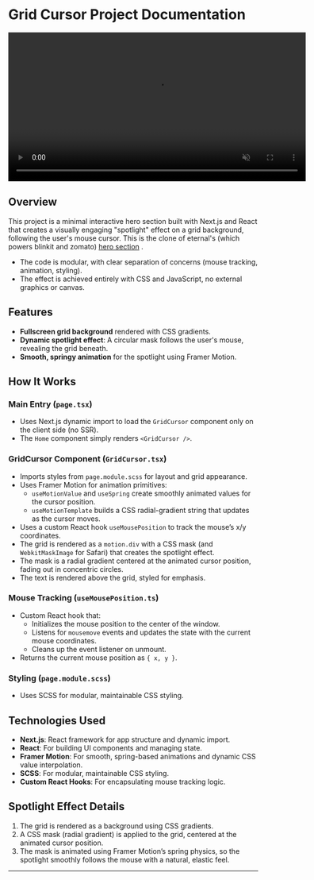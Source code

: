 # Grid Cursor Project Documentation

<div style="text-align: center;">
  <video src="https://media.frhn.me/socialgrid.mp4" controls autoplay loop muted width="600"></video>
</div>

## Overview

This project is a minimal interactive hero section built with Next.js and React that creates a visually engaging "spotlight" effect on a grid background, following the user's mouse cursor. This is the clone of eternal's (which powers blinkit and zomato) [hero section](https://www.eternal.com/) .

- The code is modular, with clear separation of concerns (mouse tracking, animation, styling).
- The effect is achieved entirely with CSS and JavaScript, no external graphics or canvas.

## Features

- **Fullscreen grid background** rendered with CSS gradients.
- **Dynamic spotlight effect**: A circular mask follows the user's mouse, revealing the grid beneath.
- **Smooth, springy animation** for the spotlight using Framer Motion.

## How It Works

### Main Entry (`page.tsx`)

- Uses Next.js dynamic import to load the `GridCursor` component only on the client side (no SSR).
- The `Home` component simply renders `<GridCursor />`.

### GridCursor Component (`GridCursor.tsx`)

- Imports styles from `page.module.scss` for layout and grid appearance.
- Uses Framer Motion for animation primitives:
  - `useMotionValue` and `useSpring` create smoothly animated values for the cursor position.
  - `useMotionTemplate` builds a CSS radial-gradient string that updates as the cursor moves.
- Uses a custom React hook `useMousePosition` to track the mouse’s x/y coordinates.
- The grid is rendered as a `motion.div` with a CSS mask (and `WebkitMaskImage` for Safari) that creates the spotlight effect.
- The mask is a radial gradient centered at the animated cursor position, fading out in concentric circles.
- The text is rendered above the grid, styled for emphasis.

### Mouse Tracking (`useMousePosition.ts`)

- Custom React hook that:
  - Initializes the mouse position to the center of the window.
  - Listens for `mousemove` events and updates the state with the current mouse coordinates.
  - Cleans up the event listener on unmount.
- Returns the current mouse position as `{ x, y }`.

### Styling (`page.module.scss`)

- Uses SCSS for modular, maintainable CSS styling.

## Technologies Used

- **Next.js**: React framework for app structure and dynamic import.
- **React**: For building UI components and managing state.
- **Framer Motion**: For smooth, spring-based animations and dynamic CSS value interpolation.
- **SCSS**: For modular, maintainable CSS styling.
- **Custom React Hooks**: For encapsulating mouse tracking logic.

## Spotlight Effect Details

1. The grid is rendered as a background using CSS gradients.
2. A CSS mask (radial gradient) is applied to the grid, centered at the animated cursor position.
3. The mask is animated using Framer Motion’s spring physics, so the spotlight smoothly follows the mouse with a natural, elastic feel.

---
